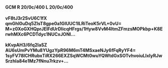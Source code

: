 #### GCM R 20/0c/400 L 20/0c/400
**vF8tJ3r2SvU6C1fX**<br/>**qmGhl0uDq5ZlsT8gpe0a1GIUUC1ILRiTeoK5rVL+0vU=**<br/>**M+z0XoGXHQprJElFdUrDlicqHFrgs/1Hyw8VvM4ItmZFmzsMOPkbp+K8ErwhMXc6PCDTdyc1NUCxJONl...**<br/><br/>
**kKvpAH3/6fq2IaSZ**<br/>**AU6sUmPvYMu8YUgzYpR96M6mT4MSxaeNJy6fFqRyYF4=**<br/>**1syFV78ICHRubxTiRX266EXZSqWCMt0wuYQWtdGxSOTvhvoiuLlxlyRJwSrzhla84e1Mz7fNnu7rkzv+...**
